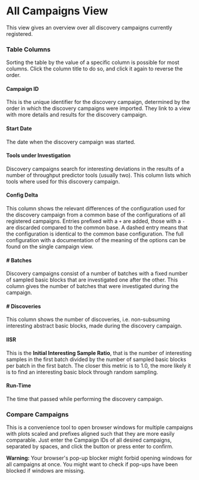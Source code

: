 # All Campaigns View

This view gives an overview over all discovery campaigns currently registered.

### Table Columns
Sorting the table by the value of a specific column is possible for most columns.
Click the column title to do so, and click it again to reverse the order.

#### Campaign ID
This is the unique identifier for the discovery campaign, determined by the order in which the discovery campaigns were imported.
They link to a view with more details and results for the discovery campaign.

#### Start Date
The date when the discovery campaign was started.

#### Tools under Investigation
Discovery campaigns search for interesting deviations in the results of a number of throughput predictor tools (usually two).
This column lists which tools where used for this discovery campaign.

#### Config Delta

This column shows the relevant differences of the configuration used for the discovery campaign from a common base of the configurations of all registered campaigns.
Entries prefixed with a `+` are added, those with a `-` are discarded compared to the common base.
A dashed entry means that the configuration is identical to the common base configuration.
The full configuration with a documentation of the meaning of the options can be found on the single campaign view.

#### # Batches
Discovery campaigns consist of a number of batches with a fixed number of sampled basic blocks that are investigated one after the other.
This column gives the number of batches that were investigated during the campaign.

#### # Discoveries
This column shows the number of discoveries, i.e. non-subsuming interesting abstract basic blocks, made during the discovery campaign.

#### IISR
This is the **Initial Interesting Sample Ratio**, that is the number of interesting samples in the first batch divided by the number of sampled basic blocks per batch in the first batch.
The closer this metric is to 1.0, the more likely it is to find an interesting basic block through random sampling.

#### Run-Time
The time that passed while performing the discovery campaign.


### Compare Campaigns

This is a convenience tool to open browser windows for multiple campaigns with plots scaled and prefixes aligned such that they are more easily comparable.
Just enter the Campaign IDs of all desired campaigns, separated by spaces, and click the button or press enter to confirm.

<b>Warning:</b> Your browser's pop-up blocker might forbid opening windows for all campaigns at once. You might want to check if pop-ups have been blocked if windows are missing.

